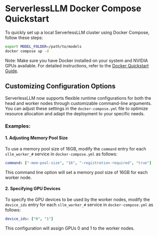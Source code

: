 # ServerlessLLM Docker Compose Quickstart

To quickly set up a local ServerlessLLM cluster using Docker Compose, follow these steps:
```bash
export MODEL_FOLDER=/path/to/models
docker compose up -d
```

Note: Make sure you have Docker installed on your system and NVIDIA GPUs available. For detailed instructions, refer to the [Docker Quickstart Guide](hhttps://serverlessllm.github.io/docs/stable/getting_started).

## Customizing Configuration Options

ServerlessLLM now supports flexible runtime configurations for both the head and worker nodes through customizable command-line arguments. You can adjust these settings in the `docker-compose.yml` file to optimize resource allocation and adapt the deployment to your specific needs.

### Examples:

#### 1. Adjusting Memory Pool Size

To use a memory pool size of 16GB, modify the `command` entry for each `sllm_worker_#` service in `docker-compose.yml` as follows:

```yaml
command: ["-mem-pool-size", "16", "-registration-required", "true"]
```

This command line option will set a memory pool size of 16GB for each worker node.

#### 2. Specifying GPU Devices

To specify the GPU devices to be used by the worker nodes, modify the `device_ids` entry for each `sllm_worker_#` service in `docker-compose.yml` as follows:

```yaml
device_ids: ["0", "1"]
```

This configuration will assign GPUs 0 and 1 to the worker nodes.